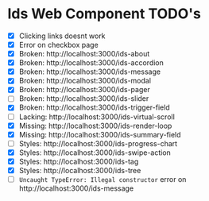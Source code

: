 # Ids Web Component TODO's

- [x] Clicking links doesnt work
- [x] Error on checkbox page
- [x] Broken: http://localhost:3000/ids-about
- [x] Broken: http://localhost:3000/ids-accordion
- [x] Broken: http://localhost:3000/ids-message
- [x] Broken: http://localhost:3000/ids-modal
- [x] Broken: http://localhost:3000/ids-pager
- [ ] Broken: http://localhost:3000/ids-slider
- [x] Broken: http://localhost:3000/ids-trigger-field
- [ ] Lacking: http://localhost:3000/ids-virtual-scroll
- [x] Missing: http://localhost:3000/ids-render-loop
- [x] Missing: http://localhost:3000/ids-summary-field
- [ ] Styles: http://localhost:3000/ids-progress-chart
- [x] Styles: http://localhost:3000/ids-swipe-action
- [x] Styles: http://localhost:3000/ids-tag
- [x] Styles: http://localhost:3000/ids-tree
- [ ] `Uncaught TypeError: Illegal constructor` error on http://localhost:3000/ids-message
